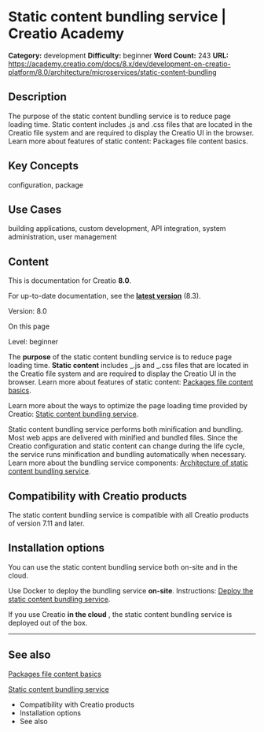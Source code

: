 # Static content bundling service | Creatio Academy

**Category:** development **Difficulty:** beginner **Word Count:** 243 **URL:**
https://academy.creatio.com/docs/8.x/dev/development-on-creatio-platform/8.0/architecture/microservices/static-content-bundling

## Description

The purpose of the static content bundling service is to reduce page loading
time. Static content includes \.js and \.css files that are located in the
Creatio file system and are required to display the Creatio UI in the browser.
Learn more about features of static content: Packages file content basics.

## Key Concepts

configuration, package

## Use Cases

building applications, custom development, API integration, system
administration, user management

## Content

This is documentation for Creatio **8.0**.

For up-to-date documentation, see the
**[latest version](/docs/8.x/dev/development-on-creatio-platform/architecture/microservices/static-content-bundling)**
(8.3).

Version: 8.0

On this page

Level: beginner

The **purpose** of the static content bundling service is to reduce page loading
time. **Static content** includes _.js and _.css files that are located in the
Creatio file system and are required to display the Creatio UI in the browser.
Learn more about features of static content:
[Packages file content basics](https://academy.creatio.com/documents?ver=8.0&id=15126).

Learn more about the ways to optimize the page loading time provided by Creatio:
[Static content bundling service](https://academy.creatio.com/documents?ver=8.0&id=15802).

Static content bundling service performs both minification and bundling. Most
web apps are delivered with minified and bundled files. Since the Creatio
configuration and static content can change during the life cycle, the service
runs minification and bundling automatically when necessary. Learn more about
the bundling service components:
[Architecture of static content bundling service](https://academy.creatio.com/documents?ver=8.0&id=15802&anchor=title-15802-1).

## Compatibility with Creatio products​

The static content bundling service is compatible with all Creatio products of
version 7.11 and later.

## Installation options​

You can use the static content bundling service both on-site and in the cloud.

Use Docker to deploy the bundling service **on-site**. Instructions:
[Deploy the static content bundling service](https://academy.creatio.com/documents?ver=8.0&id=15802&anchor=title-2393-6).

If you use Creatio **in the cloud** , the static content bundling service is
deployed out of the box.

---

## See also​

[Packages file content basics](https://academy.creatio.com/documents?ver=8.0&id=15126)

[Static content bundling service](https://academy.creatio.com/documents?ver=8.0&id=15802)

- Compatibility with Creatio products
- Installation options
- See also

